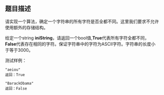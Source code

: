 ## 题目描述

请实现一个算法，确定一个字符串的所有字符是否全都不同。这里我们要求不允许使用额外的存储结构。

给定一个string **iniString**，请返回一个bool值,**True**代表所有字符全都不同，**False**代表存在相同的字符。保证字符串中的字符为ASCII字符。字符串的长度小于等于3000。

测试样例：

```
"aeiou"
返回：True

"BarackObama"
返回：False
```

